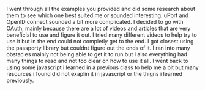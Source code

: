 I went through all the examples you provided and did some research about them to see which one best suited me or sounded interesting. uPort and OpenID connect sounded a bit more complicated. I decided to go with OAuth, mainly because there are a lot of videos and articles that are very beneficial to use and figure it out. I tried many different videos to help try to use it but in the end could not completly get to the end. I got closest using the passporty library but couldnt figure out the ends of it. I ran into many obstacles mainly not being able to get it to run but I also everything had many things to read and not too clear on how to use it all. I went back to using some javascript i learned in a previous class to help me a bit but many resources i found did not exaplin it in javascript or the thigns i learned previously.
